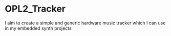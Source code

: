 # OPL2_Tracker
I aim to create a simple and generic hardware music tracker which I can use in my embedded synth projects
